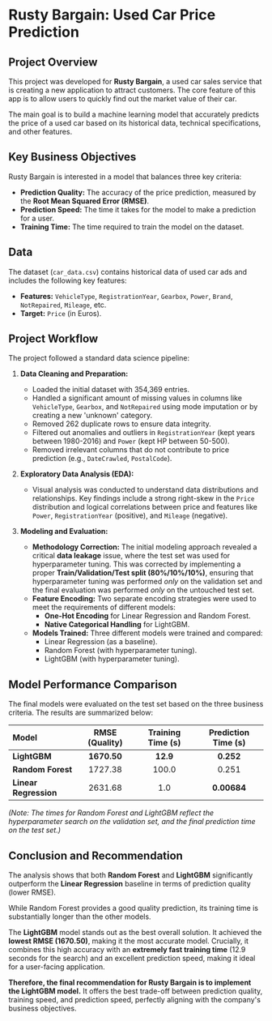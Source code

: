 # Rusty Bargain: Used Car Price Prediction

## Project Overview

This project was developed for **Rusty Bargain**, a used car sales service that is creating a new application to attract customers. The core feature of this app is to allow users to quickly find out the market value of their car.

The main goal is to build a machine learning model that accurately predicts the price of a used car based on its historical data, technical specifications, and other features.

## Key Business Objectives

Rusty Bargain is interested in a model that balances three key criteria:
* **Prediction Quality:** The accuracy of the price prediction, measured by the **Root Mean Squared Error (RMSE)**.
* **Prediction Speed:** The time it takes for the model to make a prediction for a user.
* **Training Time:** The time required to train the model on the dataset.

## Data

The dataset (`car_data.csv`) contains historical data of used car ads and includes the following key features:

* **Features:** `VehicleType`, `RegistrationYear`, `Gearbox`, `Power`, `Brand`, `NotRepaired`, `Mileage`, etc.
* **Target:** `Price` (in Euros).

## Project Workflow

The project followed a standard data science pipeline:

1.  **Data Cleaning and Preparation:**
    * Loaded the initial dataset with 354,369 entries.
    * Handled a significant amount of missing values in columns like `VehicleType`, `Gearbox`, and `NotRepaired` using mode imputation or by creating a new 'unknown' category.
    * Removed 262 duplicate rows to ensure data integrity.
    * Filtered out anomalies and outliers in `RegistrationYear` (kept years between 1980-2016) and `Power` (kept HP between 50-500).
    * Removed irrelevant columns that do not contribute to price prediction (e.g., `DateCrawled`, `PostalCode`).

2.  **Exploratory Data Analysis (EDA):**
    * Visual analysis was conducted to understand data distributions and relationships. Key findings include a strong right-skew in the `Price` distribution and logical correlations between price and features like `Power`, `RegistrationYear` (positive), and `Mileage` (negative).

3.  **Modeling and Evaluation:**
    * **Methodology Correction:** The initial modeling approach revealed a critical **data leakage** issue, where the test set was used for hyperparameter tuning. This was corrected by implementing a proper **Train/Validation/Test split (80%/10%/10%)**, ensuring that hyperparameter tuning was performed *only* on the validation set and the final evaluation was performed *only* on the untouched test set.
    * **Feature Encoding:** Two separate encoding strategies were used to meet the requirements of different models:
        * **One-Hot Encoding** for Linear Regression and Random Forest.
        * **Native Categorical Handling** for LightGBM.
    * **Models Trained:** Three different models were trained and compared:
        * Linear Regression (as a baseline).
        * Random Forest (with hyperparameter tuning).
        * LightGBM (with hyperparameter tuning).

## Model Performance Comparison

The final models were evaluated on the test set based on the three business criteria. The results are summarized below:

| Model | RMSE (Quality) | Training Time (s) | Prediction Time (s) |
| :--- | :---: | :---: | :---: |
| **LightGBM** | **1670.50** | **12.9** | **0.252** |
| **Random Forest** | 1727.38 | 100.0 | 0.251 |
| **Linear Regression** | 2631.68 | 1.0 | **0.00684** |

*(Note: The times for Random Forest and LightGBM reflect the hyperparameter search on the validation set, and the final prediction time on the test set.)*

## Conclusion and Recommendation

The analysis shows that both **Random Forest** and **LightGBM** significantly outperform the **Linear Regression** baseline in terms of prediction quality (lower RMSE).

While Random Forest provides a good quality prediction, its training time is substantially longer than the other models.

The **LightGBM** model stands out as the best overall solution. It achieved the **lowest RMSE (1670.50)**, making it the most accurate model. Crucially, it combines this high accuracy with an **extremely fast training time** (12.9 seconds for the search) and an excellent prediction speed, making it ideal for a user-facing application.

**Therefore, the final recommendation for Rusty Bargain is to implement the LightGBM model.** It offers the best trade-off between prediction quality, training speed, and prediction speed, perfectly aligning with the company's business objectives.
